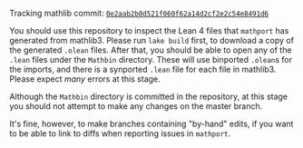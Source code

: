 Tracking mathlib commit: [`0e2aab2b0d521f060f62a14d2cf2e2c54e8491d6`](https://github.com/leanprover-community/mathlib/commit/0e2aab2b0d521f060f62a14d2cf2e2c54e8491d6)

You should use this repository to inspect the Lean 4 files that `mathport` has generated from mathlib3.
Please run `lake build` first, to download a copy of the generated `.olean` files.
After that, you should be able to open any of the `.lean` files under the `Mathbin` directory.
These will use binported `.olean`s for the imports, and there is a synported `.lean` file for each file in mathlib3.
Please expect *many* errors at this stage.

Although the `Mathbin` directory is committed in the repository,
at this stage you should not attempt to make any changes on the master branch.

It's fine, however, to make branches containing "by-hand" edits,
if you want to be able to link to diffs when reporting issues in `mathport`.
